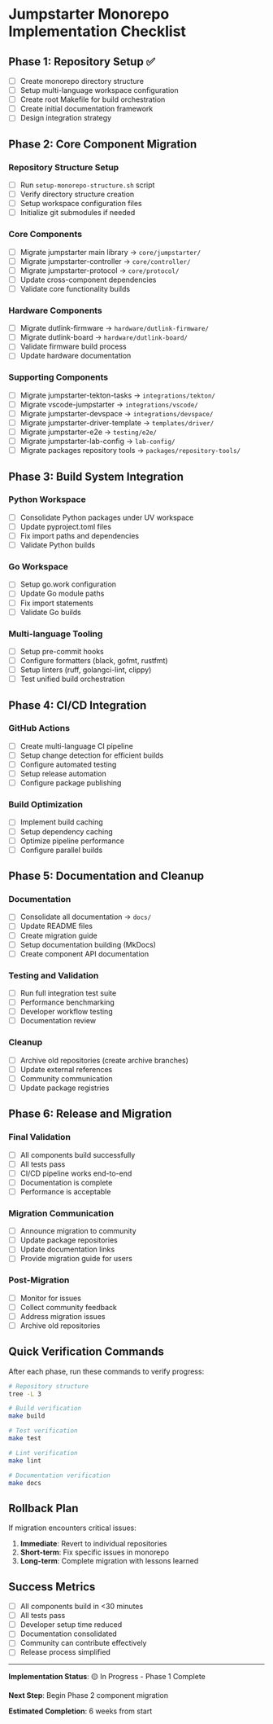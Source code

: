 # Jumpstarter Monorepo Implementation Checklist

## Phase 1: Repository Setup ✅

- [ ] Create monorepo directory structure
- [ ] Setup multi-language workspace configuration
- [ ] Create root Makefile for build orchestration
- [ ] Create initial documentation framework
- [ ] Design integration strategy

## Phase 2: Core Component Migration

### Repository Structure Setup
- [ ] Run `setup-monorepo-structure.sh` script
- [ ] Verify directory structure creation
- [ ] Setup workspace configuration files
- [ ] Initialize git submodules if needed

### Core Components
- [ ] Migrate jumpstarter main library → `core/jumpstarter/`
- [ ] Migrate jumpstarter-controller → `core/controller/`
- [ ] Migrate jumpstarter-protocol → `core/protocol/`
- [ ] Update cross-component dependencies
- [ ] Validate core functionality builds

### Hardware Components
- [ ] Migrate dutlink-firmware → `hardware/dutlink-firmware/`
- [ ] Migrate dutlink-board → `hardware/dutlink-board/`
- [ ] Validate firmware build process
- [ ] Update hardware documentation

### Supporting Components
- [ ] Migrate jumpstarter-tekton-tasks → `integrations/tekton/`
- [ ] Migrate vscode-jumpstarter → `integrations/vscode/`
- [ ] Migrate jumpstarter-devspace → `integrations/devspace/`
- [ ] Migrate jumpstarter-driver-template → `templates/driver/`
- [ ] Migrate jumpstarter-e2e → `testing/e2e/`
- [ ] Migrate jumpstarter-lab-config → `lab-config/`
- [ ] Migrate packages repository tools → `packages/repository-tools/`

## Phase 3: Build System Integration

### Python Workspace
- [ ] Consolidate Python packages under UV workspace
- [ ] Update pyproject.toml files
- [ ] Fix import paths and dependencies
- [ ] Validate Python builds

### Go Workspace
- [ ] Setup go.work configuration
- [ ] Update Go module paths
- [ ] Fix import statements
- [ ] Validate Go builds

### Multi-language Tooling
- [ ] Setup pre-commit hooks
- [ ] Configure formatters (black, gofmt, rustfmt)
- [ ] Setup linters (ruff, golangci-lint, clippy)
- [ ] Test unified build orchestration

## Phase 4: CI/CD Integration

### GitHub Actions
- [ ] Create multi-language CI pipeline
- [ ] Setup change detection for efficient builds
- [ ] Configure automated testing
- [ ] Setup release automation
- [ ] Configure package publishing

### Build Optimization
- [ ] Implement build caching
- [ ] Setup dependency caching
- [ ] Optimize pipeline performance
- [ ] Configure parallel builds

## Phase 5: Documentation and Cleanup

### Documentation
- [ ] Consolidate all documentation → `docs/`
- [ ] Update README files
- [ ] Create migration guide
- [ ] Setup documentation building (MkDocs)
- [ ] Create component API documentation

### Testing and Validation
- [ ] Run full integration test suite
- [ ] Performance benchmarking
- [ ] Developer workflow testing
- [ ] Documentation review

### Cleanup
- [ ] Archive old repositories (create archive branches)
- [ ] Update external references
- [ ] Community communication
- [ ] Update package registries

## Phase 6: Release and Migration

### Final Validation
- [ ] All components build successfully
- [ ] All tests pass
- [ ] CI/CD pipeline works end-to-end
- [ ] Documentation is complete
- [ ] Performance is acceptable

### Migration Communication
- [ ] Announce migration to community
- [ ] Update package repositories
- [ ] Update documentation links
- [ ] Provide migration guide for users

### Post-Migration
- [ ] Monitor for issues
- [ ] Collect community feedback
- [ ] Address migration issues
- [ ] Archive old repositories

## Quick Verification Commands

After each phase, run these commands to verify progress:

```bash
# Repository structure
tree -L 3

# Build verification
make build

# Test verification  
make test

# Lint verification
make lint

# Documentation verification
make docs
```

## Rollback Plan

If migration encounters critical issues:

1. **Immediate**: Revert to individual repositories
2. **Short-term**: Fix specific issues in monorepo
3. **Long-term**: Complete migration with lessons learned

## Success Metrics

- [ ] All components build in <30 minutes
- [ ] All tests pass
- [ ] Developer setup time reduced
- [ ] Documentation consolidated
- [ ] Community can contribute effectively
- [ ] Release process simplified

---

**Implementation Status**: 🟡 In Progress - Phase 1 Complete

**Next Step**: Begin Phase 2 component migration

**Estimated Completion**: 6 weeks from start